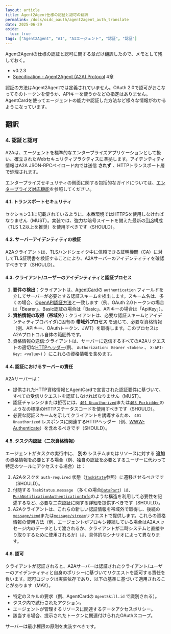 ```yaml
---
layout: article
title: Agent2Agent仕様の認証と認可の翻訳
permalink: /docs/oidc_oauth/agent2agent_auth_translate
date: 2025-06-29
aside:
  toc: true
tags: ["Agent2Agent", "AI", "AIエージェント", "認証", "認証"]
---
```


Agent2Agentの仕様の認証と認可に関する章だけ翻訳したので、メモとして残しておく。

- v0.2.3
- [Specification - Agent2Agent (A2A) Protocol](https://a2aproject.github.io/A2A/latest/specification/#4-authentication-and-authorization) 4章


認証の方法はAgent2Agentでは定義されていません。OAuth 2.0で認可がおこなってそのトークンを使うか、APIキーを使うかなどの指定はありません。
AgentCardを使ってエージェントの能力や認証した方法など様々な情報がわかるようになっています。

## 翻訳

### 4. 認証と認可

A2Aは、エージェントを標準的なエンタープライズアプリケーションとして扱い、確立されたWebセキュリティプラクティスに準拠します。アイデンティティ情報はA2A JSON-RPCペイロード内では送信 **されず** 、HTTPトランスポート層で処理されます。

エンタープライズセキュリティの側面に関する包括的なガイドについては、[エンタープライズ対応機能](https://a2aproject.github.io/A2A/latest/topics/enterprise-ready/)を参照してください。

#### 4.1. トランスポートセキュリティ

セクション3.1に記載されているように、本番環境ではHTTPSを使用しなければなりません（MUST）。実装では、強力な暗号スイートを備えた最新の[TLS](https://datatracker.ietf.org/doc/html/rfc8446)構成（TLS 1.2以上を推奨）を使用すべきです（SHOULD）。

#### 4.2. サーバーアイデンティティの検証

A2Aクライアントは、TLSハンドシェイク中に信頼できる証明機関（CA）に対してTLS証明書を検証することにより、A2Aサーバーのアイデンティティを確認すべきです（SHOULD）。

#### 4.3. クライアント/ユーザーのアイデンティティと認証プロセス

1. **要件の検出**：クライアントは、[AgentCard](https://a2aproject.github.io/A2A/latest/specification/#55-agentcard-object-structure)の `authentication` フィールドを介してサーバーが必要とする認証スキームを検出します。スキーム名は、多くの場合、[OpenAPI認証方法](https://swagger.io/docs/specification/authentication/)と一致します（例、OAuth 2.0トークンの場合は「Bearer」、Basic認証の場合は「Basic」、APIキーの場合は「ApiKey」）。
2. **資格情報の取得（帯域外）**：クライアントは、必要な認証スキームとアイデンティティプロバイダに固有の **帯域外プロセス** を通じて、必要な資格情報（例、APIキー、OAuthトークン、JWT）を取得します。このプロセスはA2Aプロトコル自体の範囲外です。
3. 資格情報の送信:クライアントは、サーバーに送信するすべてのA2Aリクエストの適切な[HTTPヘッダー](https://developer.mozilla.org/en-US/docs/Web/HTTP/Headers)(例、 `Authorization: Bearer <token>` 、 `X-API-Key: <value>)` ）にこれらの資格情報を含めます。

#### 4.4. 認証におけるサーバーの責任

A2Aサーバーは：

- 提供されたHTTP資格情報とAgentCardで宣言された認証要件に基づいて、すべての受信リクエストを認証しなければなりません（MUST）。
- 認証チャレンジまたは拒否には、[`401 Unauthorized`](https://developer.mozilla.org/en-US/docs/Web/HTTP/Status/401)または[`403 Forbidden`](https://developer.mozilla.org/en-US/docs/Web/HTTP/Status/403)のようなの標準のHTTPステータスコードを使用すべきです（SHOULD）。
- 必要な認証スキームを示してクライアントを誘導するため、 `401 Unauthorized` レスポンスに関連するHTTPヘッダー（例、[WWW-Authenticate](https://developer.mozilla.org/en-US/docs/Web/HTTP/Headers/WWW-Authenticate)）を含めるべきです（SHOULD）。

#### 4.5. タスク内認証（二次資格情報）

エージェントがタスクの実行中に、 __別の__ システムまたはリソースに対する __追加__ の資格情報を必要とする場合（例、独自の認証を必要とするユーザーに代わって特定のツールにアクセスする場合）は：

1. A2Aタスクを `auth-required` 状態（[`TaskState`](https://a2aproject.github.io/A2A/latest/specification/#63-taskstate-enum)参照）に遷移させるべきです（SHOULD）。
2. 付随する `TaskStatus.message` （多くの場合[`DataPart`](https://a2aproject.github.io/A2A/latest/specification/#653-datapart-object)）は、[`PushNotificationAuthenticationInfo`](https://a2aproject.github.io/A2A/latest/specification/#69-pushnotificationauthenticationinfo-object)のような構造を利用して必要性を記述するなど、必要な二次認証に関する詳細を提供すべきです（SHOULD）。
3. A2Aクライアントは、これらの新しい認証情報を帯域外で取得し、後続の[`message/send`](https://a2aproject.github.io/A2A/latest/specification/#71-messagesend)または[`message/stream`](https://a2aproject.github.io/A2A/latest/specification/#72-messagestream)リクエストで提供します。これらの資格情報の使用方法（例、エージェントがプロキシ接続している場合はA2Aメッセージ内のデータとして渡されるか、クライアントが二時システムと直接やり取りするために使用されるか）は、具体的なシナリオによって異なります。

#### 4.6. 認可

クライアントが認証されると、A2Aサーバーは認証されたクライアント/ユーザーのアイデンティティと自身のポリシーに基づいてリクエストを認可する責任を負います。認可ロジックは実装依存であり、以下の基準に基づいて適用されることがあります（MAY）。

- 特定のスキルの要求（例、AgentCardの `AgentSkill.id` で識別される）。
- タスク内で試行されたアクション。
- エージェントが管理するリソースに関連するデータアクセスポリシー。
- 該当する場合、提示されたトークンに関連付けられたOAuthスコープ。

サーバーは最小権限の原則を実装すべきです。
